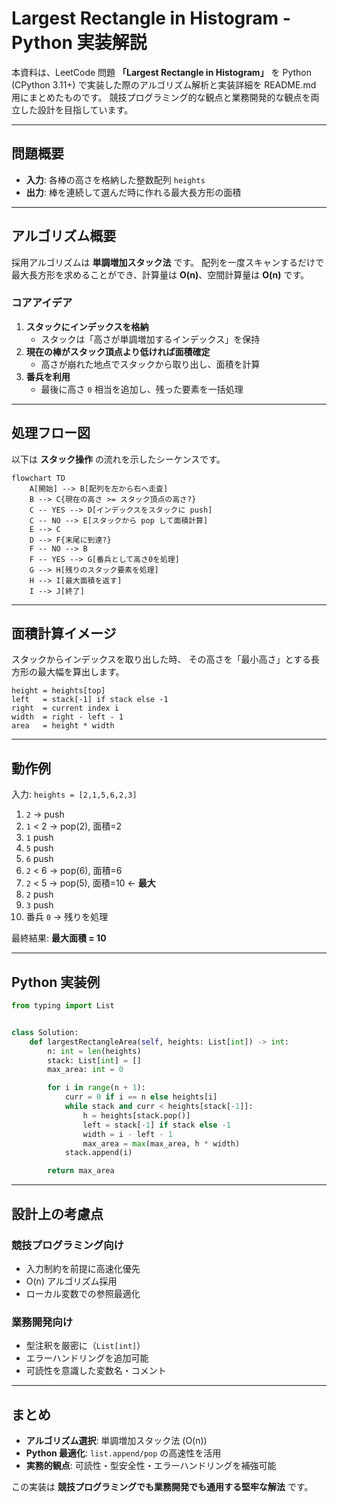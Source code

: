 # Largest Rectangle in Histogram - Python 実装解説

本資料は、LeetCode 問題 **「Largest Rectangle in Histogram」** を Python (CPython 3.11+) で実装した際のアルゴリズム解析と実装詳細を README.md 用にまとめたものです。
競技プログラミング的な観点と業務開発的な観点を両立した設計を目指しています。

---

## 問題概要

- **入力**: 各棒の高さを格納した整数配列 `heights`
- **出力**: 棒を連続して選んだ時に作れる最大長方形の面積

---

## アルゴリズム概要

採用アルゴリズムは **単調増加スタック法** です。
配列を一度スキャンするだけで最大長方形を求めることができ、計算量は **O(n)**、空間計算量は **O(n)** です。

### コアアイデア

1. **スタックにインデックスを格納**
    - スタックは「高さが単調増加するインデックス」を保持
2. **現在の棒がスタック頂点より低ければ面積確定**
    - 高さが崩れた地点でスタックから取り出し、面積を計算
3. **番兵を利用**
    - 最後に高さ `0` 相当を追加し、残った要素を一括処理

---

## 処理フロー図

以下は **スタック操作** の流れを示したシーケンスです。

```mermaid
flowchart TD
    A[開始] --> B[配列を左から右へ走査]
    B --> C{現在の高さ >= スタック頂点の高さ?}
    C -- YES --> D[インデックスをスタックに push]
    C -- NO --> E[スタックから pop して面積計算]
    E --> C
    D --> F{末尾に到達?}
    F -- NO --> B
    F -- YES --> G[番兵として高さ0を処理]
    G --> H[残りのスタック要素を処理]
    H --> I[最大面積を返す]
    I --> J[終了]
```

---

## 面積計算イメージ

スタックからインデックスを取り出した時、
その高さを「最小高さ」とする長方形の最大幅を算出します。

```text
height = heights[top]
left   = stack[-1] if stack else -1
right  = current index i
width  = right - left - 1
area   = height * width
```

---

## 動作例

入力: `heights = [2,1,5,6,2,3]`

1. `2` → push
2. `1` < 2 → pop(2), 面積=2
3. `1` push
4. `5` push
5. `6` push
6. `2` < 6 → pop(6), 面積=6
7. `2` < 5 → pop(5), 面積=10 ← **最大**
8. `2` push
9. `3` push
10. 番兵 `0` → 残りを処理

最終結果: **最大面積 = 10**

---

## Python 実装例

```python
from typing import List


class Solution:
    def largestRectangleArea(self, heights: List[int]) -> int:
        n: int = len(heights)
        stack: List[int] = []
        max_area: int = 0

        for i in range(n + 1):
            curr = 0 if i == n else heights[i]
            while stack and curr < heights[stack[-1]]:
                h = heights[stack.pop()]
                left = stack[-1] if stack else -1
                width = i - left - 1
                max_area = max(max_area, h * width)
            stack.append(i)

        return max_area
```

---

## 設計上の考慮点

### 競技プログラミング向け

- 入力制約を前提に高速化優先
- O(n) アルゴリズム採用
- ローカル変数での参照最適化

### 業務開発向け

- 型注釈を厳密に（`List[int]`）
- エラーハンドリングを追加可能
- 可読性を意識した変数名・コメント

---

## まとめ

- **アルゴリズム選択**: 単調増加スタック法 (O(n))
- **Python 最適化**: `list.append/pop` の高速性を活用
- **実務的観点**: 可読性・型安全性・エラーハンドリングを補強可能

この実装は **競技プログラミングでも業務開発でも通用する堅牢な解法** です。
